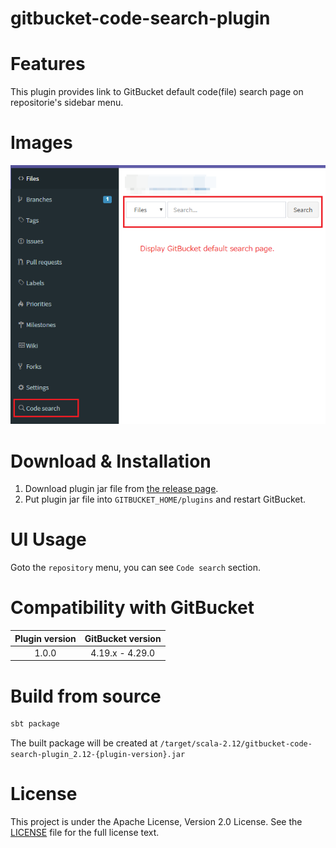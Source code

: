 # gitbucket-code-search-plugin

# Features

This plugin provides link to GitBucket default code(file) search page on repositorie's sidebar menu.

# Images

![menu](./doc/images/image.png)

# Download & Installation

1. Download plugin jar file from [the release page](//github.com/YoshinoriN/gitbucket-code-search-plugin/releases).
2. Put plugin jar file into `GITBUCKET_HOME/plugins` and restart GitBucket.

# UI Usage

Goto the `repository` menu, you can see `Code search` section.

# Compatibility with GitBucket

|Plugin version|GitBucket version|
|:-------------:|:-------:|
|1.0.0|4.19.x - 4.29.0|

# Build from source

```sh
sbt package
```

The built package will be created at `/target/scala-2.12/gitbucket-code-search-plugin_2.12-{plugin-version}.jar`

# License

This project is under the Apache License, Version 2.0 License. See the [LICENSE](./LICENSE) file for the full license text.
